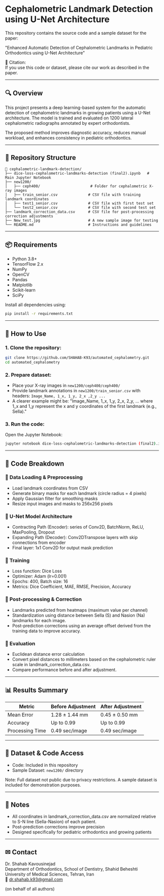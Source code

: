 
# Cephalometric Landmark Detection using U-Net Architecture

This repository contains the source code and a sample dataset for the paper:

  "Enhanced Automatic Detection of Cephalometric Landmarks in Pediatric Orthodontics using U-Net Architecture"  

📄   Citation:    
If you use this code or dataset, please cite our work as described in the paper.

---

## 🔍 Overview

This project presents a deep learning-based system for the automatic detection of cephalometric landmarks in growing patients using a U-Net architecture. The model is trained and evaluated on 1200 lateral cephalometric radiographs annotated by expert orthodontists.

The proposed method improves diagnostic accuracy, reduces manual workload, and enhances consistency in pediatric orthodontics.

---

## 📁 Repository Structure

```
📂 cephalometric-landmark-detection/
├── dice-loss-cephalometric-landmarks-detection (final2).ipynb   # Main Jupyter Notebook
├── new1200/
│   ├── ceph400/                       # Folder for cephalometric X-ray images
│   ├── train_senior.csv              # CSV file with training landmark coordinates
│   ├── test1_senior.csv              # CSV file with first test set
│   └── test2_senior.csv              # CSV file with second test set
├── landmark_correction_data.csv      # CSV file for post-processing correction adjustments
├── New_test.jpg                      # A new sample image for testing
└── README.md                         # Instructions and guidelines

```

---

## 📦 Requirements

- Python 3.8+
- TensorFlow 2.x
- NumPy
- OpenCV
- Pandas
- Matplotlib
- Scikit-learn
- SciPy

Install all dependencies using:
```bash
pip install -r requirements.txt
```

---

## 🚀 How to Use

### 1. Clone the repository:
```bash
git clone https://github.com/SHAHAB-K93/automated_cephalometry.git
cd automated_cephalometry
```

### 2. Prepare dataset:
- Place your X-ray images in `new1200/ceph400/ceph400/`
- Provide landmark annotations in `new1200/train_senior.csv` with headers: `Image_Name, 1_x, 1_y, 2_x ,2_y ...`
- A clearer example might be: "Image_Name, 1_x, 1_y, 2_x, 2_y, ... where 1_x and 1_y represent the x and y coordinates of the first landmark (e.g., Sella)."

### 3. Run the code:
Open the Jupyter Notebook:
```bash
jupyter notebook dice-loss-cephalometric-landmarks-detection (final2).ipynb
```

---

## 📑 Code Breakdown

### 🔹 Data Loading & Preprocessing
- Load landmark coordinates from CSV
- Generate binary masks for each landmark (circle radius = 4 pixels)
- Apply Gaussian filter for smoothing masks
- Resize input images and masks to 256x256 pixels

### 🔹 U-Net Model Architecture
- Contracting Path (Encoder): series of Conv2D, BatchNorm, ReLU, MaxPooling, Dropout
- Expanding Path (Decoder): Conv2DTranspose layers with skip connections from encoder
- Final layer: 1x1 Conv2D for output mask prediction

### 🔹 Training
-   Loss function:   Dice Loss
-   Optimizer:   Adam (lr=0.001)
-   Epochs:   400,   Batch size:   16
-   Metrics:   Dice Coefficient, MAE, RMSE, Precision, Accuracy

### 🔹 Post-processing & Correction
- Landmarks predicted from heatmaps (maximum value per channel)
- Standardization using distance between Sella (S) and Nasion (Na) landmarks for each image.
- Post-prediction corrections using an average offset derived from the training data to improve accuracy.

### 🔹 Evaluation
- Euclidean distance error calculation
- Convert pixel distances to millimeters based on the cephalometric ruler scale in landmark_correction_data.csv.
- Compare performance before and after adjustment.

---

## 📊 Results Summary

| Metric     | Before Adjustment | After Adjustment |
|------------|-------------------|------------------|
| Mean Error | 1.28 ± 1.44 mm    | 0.45 ± 0.50 mm   |
| Accuracy   | Up to 0.99        | Up to 0.99       |
| Processing Time | 0.49 sec/image | 0.49 sec/image   |

---

## 📂 Dataset & Code Access

-   Code:   Included in this repository
-   Sample Dataset:   `new1200/` directory

Note: Full dataset not public due to privacy restrictions. A sample dataset is included for demonstration purposes.

---

## 📌 Notes

- All coordinates in landmark_correction_data.csv are normalized relative to S-N line (Sella-Nasion) of each patient.
- Post-prediction corrections improve precision
- Designed specifically for pediatric orthodontics and growing patients

---

## ✉ Contact

  Dr. Shahab Kavousinejad    
Department of Orthodontics, School of Dentistry, Shahid Beheshti University of Medical Sciences, Tehran, Iran  
📧 dr.shahab.k93@gmail.com

(on behalf of all authors)
